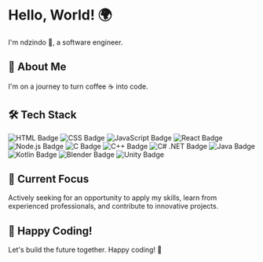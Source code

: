 # Hello, World! 🌍



I'm ndzindo 👋, a software engineer.

## 🚀 About Me

I'm on a journey to turn coffee ☕ into code. 

## 🛠️ Tech Stack

<p align="left">
<img src="https://img.shields.io/badge/-HTML-orange?logo=html5&style=for-the-badge" alt="HTML Badge">
<img src="https://img.shields.io/badge/-CSS-dodgerblue?logo=css3&style=for-the-badge" alt="CSS Badge">
<img src="https://img.shields.io/badge/-JavaScript-yellow?logo=javascript&style=for-the-badge" alt="JavaScript Badge">
<img src="https://img.shields.io/badge/-React-blue?logo=react&style=for-the-badge" alt="React Badge">
<img src="https://img.shields.io/badge/-Node.js-green?logo=node.js&style=for-the-badge" alt="Node.js Badge">
<img src="https://img.shields.io/badge/-C-deepskyblue?logo=c&style=for-the-badge" alt="C Badge">
<img src="https://img.shields.io/badge/-C++-deepskyblue?logo=c%2B%2B&style=for-the-badge" alt="C++ Badge">
<img src="https://img.shields.io/badge/-%20C%23-purple?logo=.net&style=for-the-badge" alt="C# .NET Badge">
<img src="https://img.shields.io/badge/-Java-orangered?logo=java&style=for-the-badge" alt="Java Badge">
<img src="https://img.shields.io/badge/-Kotlin-blueviolet?logo=kotlin&style=for-the-badge" alt="Kotlin Badge">
<img src="https://img.shields.io/badge/-Blender-darkorange?logo=blender&style=for-the-badge" alt="Blender Badge">
<img src="https://img.shields.io/badge/-Unity-grey?logo=unity&style=for-the-badge" alt="Unity Badge">

</p>

## 🌱 Current Focus

Actively seeking for an opportunity to apply my skills, learn from experienced professionals, and contribute to innovative projects.



## 🚀 Happy Coding!

Let's build the future together. Happy coding! 🚀
